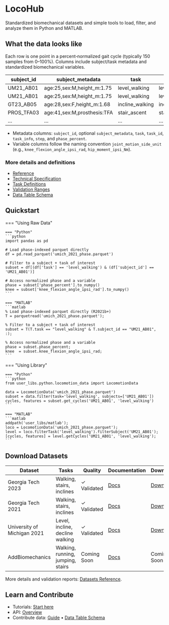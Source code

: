 <!-- removed homepage title hiding and hero styles -->

# LocoHub

Standardized biomechanical datasets and simple tools to load, filter, and analyze them in Python and MATLAB.

## What the data looks like

Each row is one point in a percent‑normalized gait cycle (typically 150 samples from 0–100%). Columns include subject/task metadata and standardized biomechanical variables.

| subject_id | subject_metadata            | task           | task_id               | task_info                       | step | phase_percent | knee_flexion_angle_ipsi_rad | hip_moment_ipsi_Nm |
|------------|-----------------------------|----------------|-----------------------|----------------------------------|------|---------------|-----------------------------|--------------------|
| UM21_AB01  | age:25,sex:M,height_m:1.75 | level_walking  | level_walking_normal  | speed_m_s:1.2,incline_deg:0     | 1    | 0.0           | 0.524                       | 0.85               |
| UM21_AB01  | age:25,sex:M,height_m:1.75 | level_walking  | level_walking_normal  | speed_m_s:1.2,incline_deg:0     | 1    | 0.67          | 0.541                       | 0.82               |
| GT23_AB05  | age:28,sex:F,height_m:1.68 | incline_walking| incline_10deg         | speed_m_s:1.0,incline_deg:10    | 3    | 0.0           | 0.698                       | 0.90               |
| PROS_TFA03 | age:41,sex:M,prosthesis:TFA | stair_ascent   | stair_ascent_17cm     | step_height_m:0.17,step_w_m:0.28| 2    | 0.0           | 0.873                       | 1.10               |
| …          | …                           | …              | …                     | …                                | …    | …             | …                           | …                  |

- Metadata columns: `subject_id`, optional `subject_metadata`, `task`, `task_id`, `task_info`, `step`, and `phase_percent`.
- Variable columns follow the naming convention `joint_motion_side_unit` (e.g., `knee_flexion_angle_ipsi_rad`, `hip_moment_ipsi_Nm`).

### More details and definitions

- [Reference](reference/index.md)
- [Technical Specification](reference/index.md)
- [Task Definitions](reference/index.md)
- [Validation Ranges](reference/index.md)
- [Data Table Schema](contributing/contributing_skeleton.md)

## Quickstart

=== "Using Raw Data"

    === "Python"
    ```python
    import pandas as pd

    # Load phase-indexed parquet directly
    df = pd.read_parquet('umich_2021_phase.parquet')

    # Filter to a subject + task of interest
    subset = df[(df['task'] == 'level_walking') & (df['subject_id'] == 'UM21_AB01')]

    # Access normalized phase and a variable
    phase = subset['phase_percent'].to_numpy()
    knee = subset['knee_flexion_angle_ipsi_rad'].to_numpy()
    ```

    === "MATLAB"
    ```matlab
    % Load phase-indexed parquet directly (R2021b+)
    T = parquetread('umich_2021_phase.parquet');

    % Filter to a subject + task of interest
    subset = T(T.task == "level_walking" & T.subject_id == "UM21_AB01", :);

    % Access normalized phase and a variable
    phase = subset.phase_percent;
    knee  = subset.knee_flexion_angle_ipsi_rad;
    ```

=== "Using Library"

    === "Python"
    ```python
    from user_libs.python.locomotion_data import LocomotionData

    data = LocomotionData('umich_2021_phase.parquet')
    subset = data.filter(task='level_walking', subjects=['UM21_AB01'])
    cycles, features = subset.get_cycles('UM21_AB01', 'level_walking')
    ```

    === "MATLAB"
    ```matlab
    addpath('user_libs/matlab');
    loco = LocomotionData('umich_2021_phase.parquet');
    level = loco.filterTask('level_walking').filterSubject('UM21_AB01');
    [cycles, features] = level.getCycles('UM21_AB01', 'level_walking');
    ```

<!-- Removed trust indicators for a simpler, utilitarian homepage -->

## Download Datasets

| Dataset | Tasks | Quality | Documentation | Download |
|---------|-------|---------|---------------|----------|
| Georgia Tech 2023 | Walking, stairs, inclines | ✓ Validated | [Docs](datasets/dataset_gtech_2023.md) | [Download](https://www.dropbox.com/scl/fo/mhkiv4d3zvnbtdlujvgje/ACPxjnoj6XxL60QZCuK1WCw?rlkey=nm5a22pktlcemud4gzod3ow09&dl=0) |
| Georgia Tech 2021 | Walking, stairs, inclines | ✓ Validated | [Docs](datasets/dataset_gtech_2021.md) | [Download](https://www.dropbox.com/scl/fo/mhkiv4d3zvnbtdlujvgje/ACPxjnoj6XxL60QZCuK1WCw?rlkey=nm5a22pktlcemud4gzod3ow09&dl=0) |
| University of Michigan 2021 | Level, incline, decline walking | ✓ Validated | [Docs](datasets/dataset_umich_2021.md) | [Download](https://www.dropbox.com/scl/fo/mhkiv4d3zvnbtdlujvgje/ACPxjnoj6XxL60QZCuK1WCw?rlkey=nm5a22pktlcemud4gzod3ow09&dl=0) |
| AddBiomechanics | Walking, running, jumping, stairs | Coming Soon | [Docs](datasets/dataset_addbiomechanics.md) | Coming Soon |

More details and validation reports: [Datasets Reference](datasets/).

## Learn and Contribute

- Tutorials: [Start here](tutorials/index.md)
- API: [Overview](api/api-index.md)
- Contribute data: [Guide](contributing/conversion_guide.md) • [Data Table Schema](contributing/contributing_skeleton.md)
